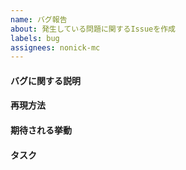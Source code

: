 ```yaml
---
name: バグ報告
about: 発生している問題に関するIssueを作成
labels: bug
assignees: nonick-mc
---
```


#### バグに関する説明
<!-- 発生しているバグについて、明確かつ簡潔に説明してください。 -->

#### 再現方法
<!-- 動作を再現するための手順を記入してください。 -->

#### 期待される挙動
<!-- 期待される挙動について、明確かつ簡潔に説明してください。-->

#### タスク
<!-- [ ] [bot](https://github.com/nonick-js/bot) -->
<!-- [ ] [dashboard](https://github.com/nonick-js/dashboard) -->
<!-- [ ] [docs](https://github.com/nonick-js/docs) -->
<!-- [ ] [database](https://github.com/nonick-js/database) -->
